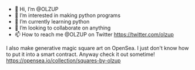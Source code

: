 - 👋 Hi, I’m @OLZUP
- 👀 I’m interested in making python programs
- 🌱 I’m currently learning python
- 💞️ I’m looking to collaborate on anything
- 📫 How to reach me @OLZUP on Twitter https://twitter.com/olzup

I also make generative magic square art on OpenSea.
I just don't know how to put it into a smart contract.
Anyway check it out sometime! https://opensea.io/collection/squares-by-olzup

